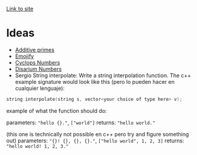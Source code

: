 [Link to site](https://sunglas.github.io/ccom-weekly/posts/semana-1/)

# Ideas
- [Additive primes](https://rosettacode.org/wiki/Additive_primes)
- [Emojify](https://code.golf/emojify)
- [Cyclops Numbers](https://rosettacode.org/wiki/Digital_root)
- [Disarium Numbers](https://rosettacode.org/wiki/Disarium_numbers)
- Sergio String interpolate:
Write a string interpolation function.
The c++ example signature would look like this (pero lo pueden hacer en cualquier lenguaje):
```c++
string interpolate(string s, vector<your choice of type here> v);
```

example of what the function should do:

parameters: `"hello {}."`, `["world"]`
returns: `"hello world."`

(this one is technically not possible en c++ pero try and figure something out)
parameters: `"{}! {}, {}, {}."`, `["hello world", 1, 2, 3]`
returns: `"hello world! 1, 2, 3."`
